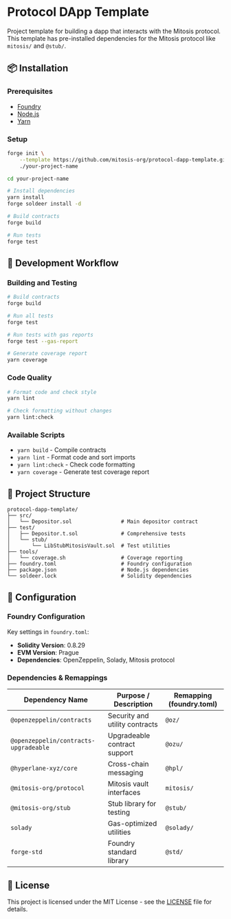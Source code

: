 # Protocol DApp Template

Project template for building a dapp that interacts with the Mitosis protocol. This template has pre-installed dependencies for the Mitosis protocol like `mitosis/` and `@stub/`.

## 📦 Installation

### Prerequisites

- [Foundry](https://getfoundry.sh/)
- [Node.js](https://nodejs.org/)
- [Yarn](https://yarnpkg.com/)

### Setup

```bash
forge init \
    --template https://github.com/mitosis-org/protocol-dapp-template.git \
    ./your-project-name

cd your-project-name

# Install dependencies
yarn install
forge soldeer install -d

# Build contracts
forge build

# Run tests
forge test
```

## 🧪 Development Workflow

### Building and Testing

```bash
# Build contracts
forge build

# Run all tests
forge test

# Run tests with gas reports
forge test --gas-report

# Generate coverage report
yarn coverage
```

### Code Quality

```bash
# Format code and check style
yarn lint

# Check formatting without changes
yarn lint:check
```

### Available Scripts

- `yarn build` - Compile contracts
- `yarn lint` - Format code and sort imports
- `yarn lint:check` - Check code formatting
- `yarn coverage` - Generate test coverage report

## 📁 Project Structure

```
protocol-dapp-template/
├── src/
│   └── Depositor.sol                # Main depositor contract
├── test/
│   ├── Depositor.t.sol              # Comprehensive tests
│   └── stub/
│       └── LibStubMitosisVault.sol  # Test utilities
├── tools/
│   └── coverage.sh                  # Coverage reporting
├── foundry.toml                     # Foundry configuration
├── package.json                     # Node.js dependencies
└── soldeer.lock                     # Solidity dependencies
```

## 🔧 Configuration

### Foundry Configuration

Key settings in `foundry.toml`:

- **Solidity Version**: 0.8.29
- **EVM Version**: Prague
- **Dependencies**: OpenZeppelin, Solady, Mitosis protocol

### Dependencies & Remappings

| Dependency Name                       | Purpose / Description          | Remapping (foundry.toml) |
| ------------------------------------- | ------------------------------ | ------------------------ |
| `@openzeppelin/contracts`             | Security and utility contracts | `@oz/`                   |
| `@openzeppelin/contracts-upgradeable` | Upgradeable contract support   | `@ozu/`                  |
| `@hyperlane-xyz/core`                 | Cross-chain messaging          | `@hpl/`                  |
| `@mitosis-org/protocol`               | Mitosis vault interfaces       | `mitosis/`               |
| `@mitosis-org/stub`                   | Stub library for testing       | `@stub/`                 |
| `solady`                              | Gas-optimized utilities        | `@solady/`               |
| `forge-std`                           | Foundry standard library       | `@std/`                  |

## 📄 License

This project is licensed under the MIT License - see the [LICENSE](LICENSE) file for details.
